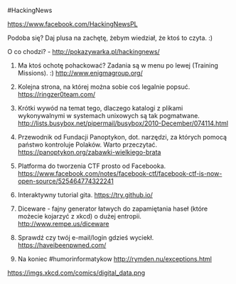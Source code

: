 #HackingNews

https://www.facebook.com/HackingNewsPL

Podoba się? Daj plusa na zachętę, żebym wiedział, że ktoś to czyta. :)

O co chodzi? - http://pokazywarka.pl/hackingnews/


1. Ma ktoś ochotę pohackować? Zadania są w menu po lewej (Training Missions). :)
http://www.enigmagroup.org/

2. Kolejna strona, na której można sobie coś legalnie popsuć. 
https://ringzer0team.com/

3. Krótki wywód na temat tego, dlaczego katalogi z plikami wykonywalnymi w systemach unixowych są tak pogmatwane.
http://lists.busybox.net/pipermail/busybox/2010-December/074114.html

4. Przewodnik od Fundacji Panoptykon, dot. narzędzi, za których pomocą państwo kontroluje Polaków. Warto przeczytać.
https://panoptykon.org/zabawki-wielkiego-brata

5. Platforma do tworzenia CTF prosto od Facebooka.
https://www.facebook.com/notes/facebook-ctf/facebook-ctf-is-now-open-source/525464774322241

6. Interaktywny tutorial gita.
https://try.github.io/

7. Diceware - fajny generator łatwych do zapamiętania haseł (które możecie kojarzyć z xkcd) o dużej entropii.
http://www.rempe.us/diceware

8. Sprawdź czy twój e-mail/login gdzieś wyciekł.
https://haveibeenpwned.com/

9. Na koniec #humorinformatykow
http://rymden.nu/exceptions.html


https://imgs.xkcd.com/comics/digital_data.png
